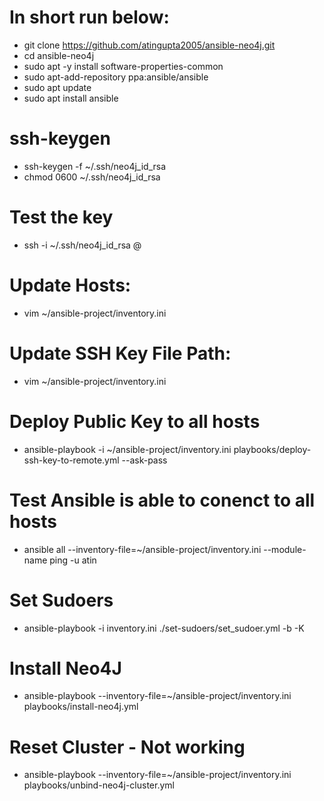 # In short run below:
 - git clone https://github.com/atingupta2005/ansible-neo4j.git
 - cd ansible-neo4j
 - sudo apt -y install software-properties-common
 - sudo apt-add-repository ppa:ansible/ansible
 - sudo apt update
 - sudo apt install ansible

# ssh-keygen
 - ssh-keygen -f ~/.ssh/neo4j_id_rsa
 - chmod 0600 ~/.ssh/neo4j_id_rsa

# Test the key
 - ssh -i ~/.ssh/neo4j_id_rsa <username>@<hostname>

# Update Hosts:
 - vim ~/ansible-project/inventory.ini

# Update SSH Key File Path:
 - vim ~/ansible-project/inventory.ini

# Deploy Public Key to all hosts
 - ansible-playbook -i ~/ansible-project/inventory.ini playbooks/deploy-ssh-key-to-remote.yml --ask-pass

# Test Ansible is able to conenct to all hosts
 - ansible all --inventory-file=~/ansible-project/inventory.ini --module-name ping -u atin

# Set Sudoers
 - ansible-playbook -i inventory.ini ./set-sudoers/set_sudoer.yml -b -K

# Install Neo4J
 - ansible-playbook --inventory-file=~/ansible-project/inventory.ini playbooks/install-neo4j.yml

# Reset Cluster - Not working
 - ansible-playbook --inventory-file=~/ansible-project/inventory.ini playbooks/unbind-neo4j-cluster.yml